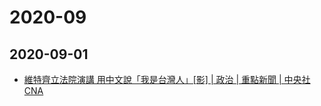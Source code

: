 # 2020-09

## 2020-09-01

- [維特齊立法院演講 用中文說「我是台灣人」[影] | 政治 | 重點新聞 | 中央社 CNA](https://www.cna.com.tw/news/firstnews/202009015002.aspx)
